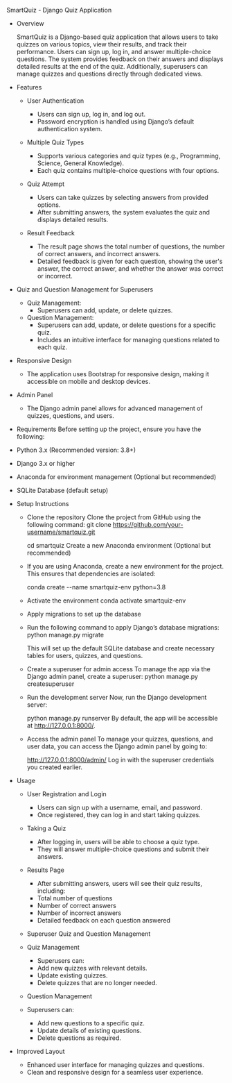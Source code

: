 SmartQuiz - Django Quiz Application

- Overview

   SmartQuiz is a Django-based quiz application that allows users to take quizzes on various topics, view their results, and track their performance. Users can sign up, log    in, and answer multiple-choice questions. The system provides feedback on their answers and displays detailed results at the end of the quiz. Additionally, superusers       can manage quizzes and questions directly through dedicated views.

- Features
  - User Authentication
    - Users can sign up, log in, and log out.
    - Password encryption is handled using Django’s default authentication system.

  - Multiple Quiz Types
    - Supports various categories and quiz types (e.g., Programming, Science, General Knowledge).
    - Each quiz contains multiple-choice questions with four options.
  - Quiz Attempt
    - Users can take quizzes by selecting answers from provided options.
    - After submitting answers, the system evaluates the quiz and displays detailed results.
  - Result Feedback
    - The result page shows the total number of questions, the number of correct answers, and incorrect answers.
    - Detailed feedback is given for each question, showing the user's answer, the correct answer, and whether the answer was correct or incorrect.
- Quiz and Question Management for Superusers
  - Quiz Management:
    - Superusers can add, update, or delete quizzes.
  - Question Management:
    - Superusers can add, update, or delete questions for a specific quiz.
    - Includes an intuitive interface for managing questions related to each quiz.
- Responsive Design
  - The application uses Bootstrap for responsive design, making it accessible on mobile and desktop devices.
- Admin Panel
  - The Django admin panel allows for advanced management of quizzes, questions, and users.
- Requirements
Before setting up the project, ensure you have the following:
- Python 3.x (Recommended version: 3.8+)
- Django 3.x or higher
- Anaconda for environment management (Optional but recommended)
- SQLite Database (default setup)

- Setup Instructions
  - Clone the repository
    Clone the project from GitHub using the following command:
       git clone https://github.com/your-username/smartquiz.git

    cd smartquiz
    Create a new Anaconda environment (Optional but recommended)
    
   - If you are using Anaconda, create a new environment for the project.        This ensures that dependencies are isolated:
 
     conda create --name smartquiz-env python=3.8

   - Activate the environment
     conda activate smartquiz-env

   - Apply migrations to set up the database

   - Run the following command to apply Django’s database migrations:
     python manage.py migrate

     This will set up the default SQLite database and create necessary      tables for users, quizzes, and questions.

   - Create a superuser for admin access
     To manage the app via the Django admin panel, create a superuser:
     python manage.py createsuperuser

   - Run the development server
     Now, run the Django development server:

     python manage.py runserver
     By default, the app will be accessible at http://127.0.0.1:8000/.

   - Access the admin panel
     To manage your quizzes, questions, and user data, you can access the  Django admin panel by going to:
     
     http://127.0.0.1:8000/admin/
     Log in with the superuser credentials you created earlier.

- Usage
  - User Registration and Login
    - Users can sign up with a username, email, and password.
    - Once registered, they can log in and start taking quizzes.

  - Taking a Quiz
    - After logging in, users will be able to choose a quiz type.
    - They will answer multiple-choice questions and submit their answers.

  - Results Page
    - After submitting answers, users will see their quiz results, including:
     - Total number of questions
     - Number of correct answers
     - Number of incorrect answers
     - Detailed feedback on each question answered

  - Superuser Quiz and Question Management
  - Quiz Management
    - Superusers can:
    - Add new quizzes with relevant details.
    - Update existing quizzes.
    - Delete quizzes that are no longer needed.

  - Question Management
  - Superusers can:
    - Add new questions to a specific quiz.
    - Update details of existing questions.
    - Delete questions as required.

- Improved Layout
  - Enhanced user interface for managing quizzes and questions.
  - Clean and responsive design for a seamless user experience.
